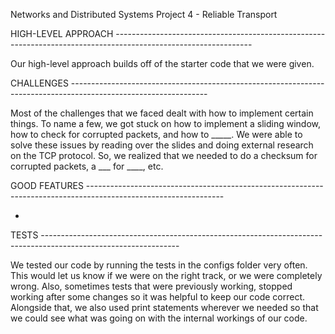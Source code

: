 Networks and Distributed Systems Project 4 - Reliable Transport

HIGH-LEVEL APPROACH ----------------------------------------------------------------------------------------------------------------

Our high-level approach builds off of the starter code that we were given.

CHALLENGES ----------------------------------------------------------------------------------------------------------------

Most of the challenges that we faced dealt with how to implement certain things. To name a few, we got stuck on how to implement a sliding window, how to check for corrupted packets, and how to _____. We were able to solve these issues by reading over the slides and doing external research on the TCP protocol. So, we realized that we needed to do a checksum for corrupted packets, a ___ for ____, etc.

GOOD FEATURES ----------------------------------------------------------------------------------------------------------------

-

TESTS ----------------------------------------------------------------------------------------------------------------

We tested our code by running the tests in the configs folder very often. This would let us know if we were on the right track, or we were completely wrong. Also, sometimes tests that were previously working, stopped working after some changes so it was helpful to keep our code correct. Alongside that, we also used print statements wherever we needed so that we could see what was going on with the internal workings of our code.
